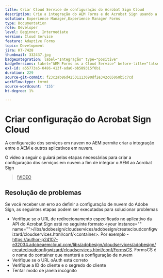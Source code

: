 ```yaml
---
title: Criar Cloud Service de configuração do Acrobat Sign Cloud
description: Crie a integração do AEM Forms e do Acrobat Sign usando a configuração dos serviços em nuvem.
solution: Experience Manager,Experience Manager Forms
type: Documentation
role: Developer
level: Beginner, Intermediate
version: Cloud Service
feature: Adaptive Forms
topic: Development
jira: KT-7428
thumbnail: 332437.jpg
badgeIntegration: label="Integração" type="positive"
badgeVersions: label="AEM Forms as a Cloud Service" before-title="false"
exl-id: a55773a5-0486-413f-ada6-bb589315f0b1
duration: 229
source-git-commit: f23c2ab86d42531113690df2e342c65060b5c7cd
workflow-type: tm+mt
source-wordcount: '155'
ht-degree: 1%

---
```


# Criar configuração do Acrobat Sign Cloud

A configuração dos serviços em nuvem no AEM permite criar a integração entre o AEM e outros aplicativos em nuvem.

O vídeo a seguir o guiará pelas etapas necessárias para criar a configuração dos serviços em nuvem a fim de integrar o AEM ao Acrobat Sign

>[!VIDEO](https://video.tv.adobe.com/v/332437?quality=12&learn=on)

## Resolução de problemas

Se você receber um erro ao definir a configuração de nuvem do Adobe Sign, as seguintes etapas podem ser executadas para solucionar problemas
* Verifique se o URL de redirecionamento especificado no aplicativo da API do Acrobat Sign está no seguinte formato
&lt;your instance=&quot;&quot; name=&quot;&quot;>/libs/adobesign/cloudservices/adobesign/createcloudconfigwizard/cloudservices.html/conf/&lt;container>.
Por exemplo - https://author-p24107-e32034.adobeaemcloud.com/libs/adobesign/cloudservices/adobesign/createcloudconfigwizard/cloudservices.html/conf/FormsCS. FormsCS é o nome do container que manterá a configuração de nuvem
* Verifique se o URL oAuth está correto
* Verifique a ID do cliente e o segredo do cliente
* Tentar modo de janela incógnito


